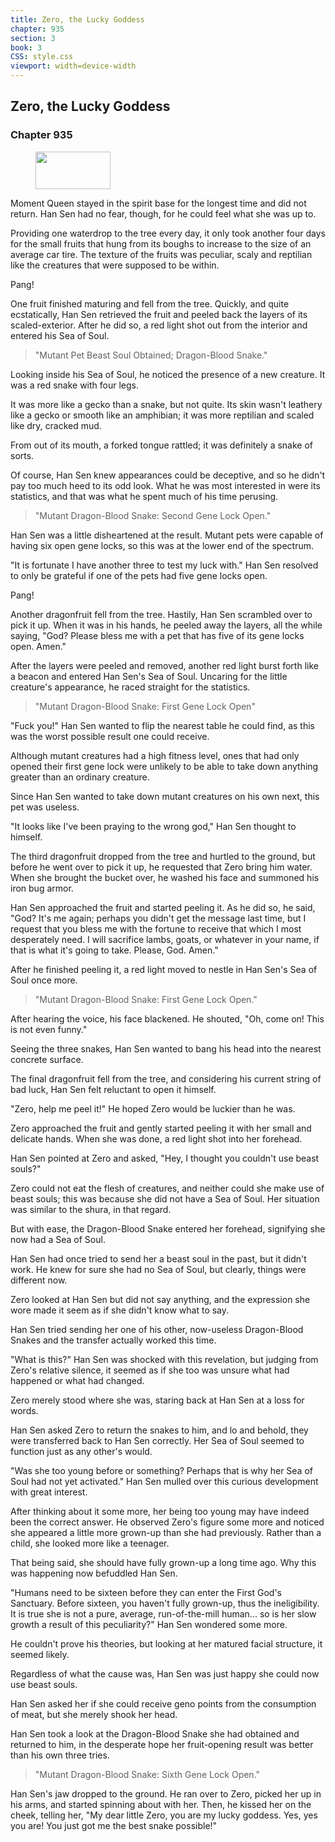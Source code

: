 ```yaml
---
title: Zero, the Lucky Goddess
chapter: 935
section: 3
book: 3
CSS: style.css
viewport: width=device-width
---
```


## Zero, the Lucky Goddess

### Chapter 935

<figure>
	<img src="../Images/gem.gif" alt="" id="gem" width="120" height="60" />
</figure>

Moment Queen stayed in the spirit base for the longest time and did not return. Han Sen had no fear, though, for he could feel what she was up to.

Providing one waterdrop to the tree every day, it only took another four days for the small fruits that hung from its boughs to increase to the size of an average car tire. The texture of the fruits was peculiar, scaly and reptilian like the creatures that were supposed to be within.

Pang!

One fruit finished maturing and fell from the tree. Quickly, and quite ecstatically, Han Sen retrieved the fruit and peeled back the layers of its scaled-exterior. After he did so, a red light shot out from the interior and entered his Sea of Soul.

> "Mutant Pet Beast Soul Obtained; Dragon-Blood Snake."

Looking inside his Sea of Soul, he noticed the presence of a new creature. It was a red snake with four legs.

It was more like a gecko than a snake, but not quite. Its skin wasn't leathery like a gecko or smooth like an amphibian; it was more reptilian and scaled like dry, cracked mud.

From out of its mouth, a forked tongue rattled; it was definitely a snake of sorts.

Of course, Han Sen knew appearances could be deceptive, and so he didn't pay too much heed to its odd look. What he was most interested in were its statistics, and that was what he spent much of his time perusing.

> "Mutant Dragon-Blood Snake: Second Gene Lock Open."

Han Sen was a little disheartened at the result. Mutant pets were capable of having six open gene locks, so this was at the lower end of the spectrum.

"It is fortunate I have another three to test my luck with." Han Sen resolved to only be grateful if one of the pets had five gene locks open.

Pang!

Another dragonfruit fell from the tree. Hastily, Han Sen scrambled over to pick it up. When it was in his hands, he peeled away the layers, all the while saying, "God? Please bless me with a pet that has five of its gene locks open. Amen."

After the layers were peeled and removed, another red light burst forth like a beacon and entered Han Sen's Sea of Soul. Uncaring for the little creature's appearance, he raced straight for the statistics.

> "Mutant Dragon-Blood Snake: First Gene Lock Open"

"Fuck you!" Han Sen wanted to flip the nearest table he could find, as this was the worst possible result one could receive.

Although mutant creatures had a high fitness level, ones that had only opened their first gene lock were unlikely to be able to take down anything greater than an ordinary creature.

Since Han Sen wanted to take down mutant creatures on his own next, this pet was useless.

"It looks like I've been praying to the wrong god," Han Sen thought to himself.

The third dragonfruit dropped from the tree and hurtled to the ground, but before he went over to pick it up, he requested that Zero bring him water. When she brought the bucket over, he washed his face and summoned his iron bug armor.

Han Sen approached the fruit and started peeling it. As he did so, he said, "God? It's me again; perhaps you didn't get the message last time, but I request that you bless me with the fortune to receive that which I most desperately need. I will sacrifice lambs, goats, or whatever in your name, if that is what it's going to take. Please, God. Amen."

After he finished peeling it, a red light moved to nestle in Han Sen's Sea of Soul once more.

> "Mutant Dragon-Blood Snake: First Gene Lock Open."

After hearing the voice, his face blackened. He shouted, "Oh, come on! This is not even funny."

Seeing the three snakes, Han Sen wanted to bang his head into the nearest concrete surface.

The final dragonfruit fell from the tree, and considering his current string of bad luck, Han Sen felt reluctant to open it himself.

"Zero, help me peel it!" He hoped Zero would be luckier than he was.

Zero approached the fruit and gently started peeling it with her small and delicate hands. When she was done, a red light shot into her forehead.

Han Sen pointed at Zero and asked, "Hey, I thought you couldn't use beast souls?"

Zero could not eat the flesh of creatures, and neither could she make use of beast souls; this was because she did not have a Sea of Soul. Her situation was similar to the shura, in that regard.

But with ease, the Dragon-Blood Snake entered her forehead, signifying she now had a Sea of Soul.

Han Sen had once tried to send her a beast soul in the past, but it didn't work. He knew for sure she had no Sea of Soul, but clearly, things were different now.

Zero looked at Han Sen but did not say anything, and the expression she wore made it seem as if she didn't know what to say.

Han Sen tried sending her one of his other, now-useless Dragon-Blood Snakes and the transfer actually worked this time.

"What is this?" Han Sen was shocked with this revelation, but judging from Zero's relative silence, it seemed as if she too was unsure what had happened or what had changed.

Zero merely stood where she was, staring back at Han Sen at a loss for words.

Han Sen asked Zero to return the snakes to him, and lo and behold, they were transferred back to Han Sen correctly. Her Sea of Soul seemed to function just as any other's would.

"Was she too young before or something? Perhaps that is why her Sea of Soul had not yet activated." Han Sen mulled over this curious development with great interest.

After thinking about it some more, her being too young may have indeed been the correct answer. He observed Zero's figure some more and noticed she appeared a little more grown-up than she had previously. Rather than a child, she looked more like a teenager.

That being said, she should have fully grown-up a long time ago. Why this was happening now befuddled Han Sen.

"Humans need to be sixteen before they can enter the First God's Sanctuary. Before sixteen, you haven't fully grown-up, thus the ineligibility. It is true she is not a pure, average, run-of-the-mill human... so is her slow growth a result of this peculiarity?" Han Sen wondered some more.

He couldn't prove his theories, but looking at her matured facial structure, it seemed likely.

Regardless of what the cause was, Han Sen was just happy she could now use beast souls.

Han Sen asked her if she could receive geno points from the consumption of meat, but she merely shook her head.

Han Sen took a look at the Dragon-Blood Snake she had obtained and returned to him, in the desperate hope her fruit-opening result was better than his own three tries.

> "Mutant Dragon-Blood Snake: Sixth Gene Lock Open."

Han Sen's jaw dropped to the ground. He ran over to Zero, picked her up in his arms, and started spinning about with her. Then, he kissed her on the cheek, telling her, "My dear little Zero, you are my lucky goddess. Yes, yes you are! You just got me the best snake possible!"